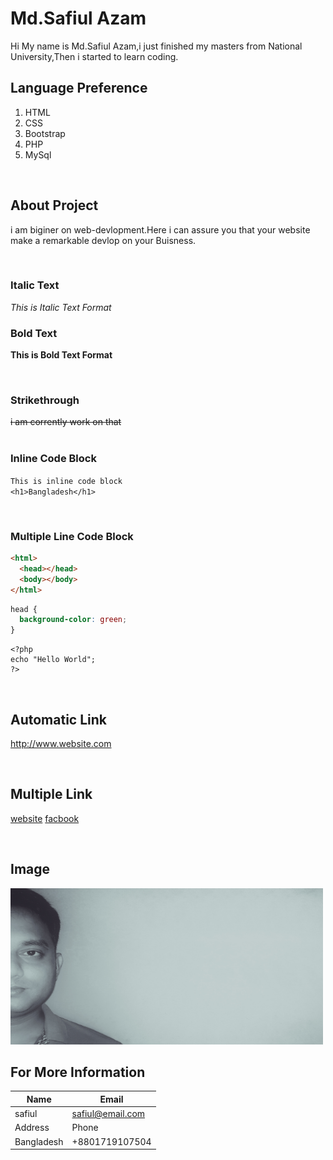 <!--markdown language-->

# Md.Safiul Azam

<p>Hi My name is Md.Safiul Azam,i just finished my masters from National University,Then i started to learn coding.

<br>

## Language Preference

1. HTML
2. CSS
3. Bootstrap
4. PHP
5. MySql

<br>

## About Project

i am biginer on web-devlopment.Here i can assure you that your website make a remarkable devlop on your Buisness.

<br>

### Italic Text

_This is Italic Text Format_
<br>

### Bold Text

**This is Bold Text Format**

<br>

### Strikethrough

~~i am corrently work on that~~  
<br>

### Inline Code Block

`This is inline code block`  
`<h1>Bangladesh</h1>`

<br>

### Multiple Line Code Block

```html
<html>
  <head></head>
  <body></body>
</html>
```

```css
head {
  background-color: green;
}
```

```
<?php
echo "Hello World";
?>

```

<br>

## Automatic Link

http://www.website.com

<br>

## Multiple Link

[website][weblink]
[facbook][facbooklink]

<br>

## Image

<img src="./images/me.jpeg" height="250" width="500">

<br>

## For More Information

| Name       | Email            |
| ---------- | ---------------- |
| safiul     | safiul@email.com |
| Address    | Phone            |
| Bangladesh | +8801719107504   |

<!-- all link is here -->

[weblink]: www.website.com
[facbooklink]: www.facebook.com
